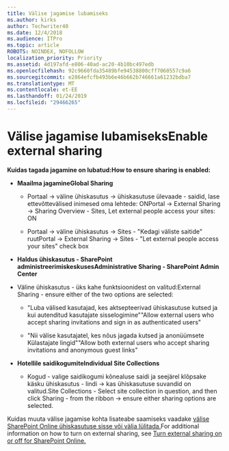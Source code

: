 ```yaml
---
title: Välise jagamise lubamiseks
ms.author: kirks
author: Techwriter40
ms.date: 12/4/2018
ms.audience: ITPro
ms.topic: article
ROBOTS: NOINDEX, NOFOLLOW
localization_priority: Priority
ms.assetid: 4d197afd-e806-40ad-ac20-4b10bc497edb
ms.openlocfilehash: 92c9660fda35489bfe94538800cff7060557c9a6
ms.sourcegitcommit: e2864efcfb493b6e46b662b746661a61232bdba7
ms.translationtype: MT
ms.contentlocale: et-EE
ms.lasthandoff: 01/24/2019
ms.locfileid: "29466265"
---
```

# <a name="enable-external-sharing"></a><span data-ttu-id="4ce2e-102">Välise jagamise lubamiseks</span><span class="sxs-lookup"><span data-stu-id="4ce2e-102">Enable external sharing</span></span>

 <span data-ttu-id="4ce2e-103">**Kuidas tagada jagamine on lubatud:**</span><span class="sxs-lookup"><span data-stu-id="4ce2e-103">**How to ensure sharing is enabled:**</span></span>
  
- <span data-ttu-id="4ce2e-104">**Maailma jagamine**</span><span class="sxs-lookup"><span data-stu-id="4ce2e-104">**Global Sharing**</span></span>
    
  - <span data-ttu-id="4ce2e-105">Portaal -\> väline ühiskasutus -\> ühiskasutuse ülevaade - saidid, lase ettevõttevälised inimesed oma lehtede: ON</span><span class="sxs-lookup"><span data-stu-id="4ce2e-105">Portal -\> External Sharing -\> Sharing Overview - Sites, Let external people access your sites: ON</span></span>
    
  - <span data-ttu-id="4ce2e-106">Portaal -\> väline ühiskasutus -\> Sites - "Kedagi väliste saitide" ruut</span><span class="sxs-lookup"><span data-stu-id="4ce2e-106">Portal -\> External Sharing -\> Sites - "Let external people access your sites" check box</span></span>
    
- <span data-ttu-id="4ce2e-107">**Haldus ühiskasutus - SharePoint administreerimiskeskuses**</span><span class="sxs-lookup"><span data-stu-id="4ce2e-107">**Administrative Sharing - SharePoint Admin Center**</span></span>
    
- <span data-ttu-id="4ce2e-108">Väline ühiskasutus - üks kahe funktsioonidest on valitud:</span><span class="sxs-lookup"><span data-stu-id="4ce2e-108">External Sharing - ensure either of the two options are selected:</span></span>
    
  - <span data-ttu-id="4ce2e-109">"Luba välised kasutajad, kes aktsepteerivad ühiskasutuse kutsed ja kui autenditud kasutajate sisselogimine"</span><span class="sxs-lookup"><span data-stu-id="4ce2e-109">"Allow external users who accept sharing invitations and sign in as authenticated users"</span></span>
    
  - <span data-ttu-id="4ce2e-110">"Nii välise kasutajatel, kes nõus jagada kutsed ja anonüümsete Külastajate lingid"</span><span class="sxs-lookup"><span data-stu-id="4ce2e-110">"Allow both external users who accept sharing invitations and anonymous guest links"</span></span>
    
- <span data-ttu-id="4ce2e-111">**Hotellile saidikogumite**</span><span class="sxs-lookup"><span data-stu-id="4ce2e-111">**Individual Site Collections**</span></span>
    
  - <span data-ttu-id="4ce2e-112">Kogud - valige saidikogumi kõnealuse saidi ja seejärel klõpsake käsku ühiskasutus - lindi -\> kas ühiskasutuse suvandid on valitud.</span><span class="sxs-lookup"><span data-stu-id="4ce2e-112">Site Collections - Select site collection in question, and then click Sharing - from the ribbon -\> ensure either sharing options are selected.</span></span>
    
<span data-ttu-id="4ce2e-113">Kuidas muuta välise jagamise kohta lisateabe saamiseks vaadake [välise SharePoint Online ühiskasutuse sisse või välja lülitada.](https://go.microsoft.com/fwlink/?linkid=2047681&amp;clcid=0x409)</span><span class="sxs-lookup"><span data-stu-id="4ce2e-113">For additional information on how to turn on external sharing, see [Turn external sharing on or off for SharePoint Online.](https://go.microsoft.com/fwlink/?linkid=2047681&amp;clcid=0x409)</span></span>
  

